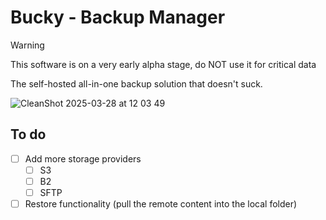 # Bucky - Backup Manager

> [!WARNING]  
> This software is on a very early alpha stage, do NOT use it for critical data

The self-hosted all-in-one backup solution that doesn't suck.

![CleanShot 2025-03-28 at 12 03 49](https://github.com/user-attachments/assets/d9783b12-f09b-4973-83a2-02cb4ae07471)

## To do


- [ ] Add more storage providers
  - [ ] S3
  - [ ] B2
  - [ ] SFTP
- [ ] Restore functionality (pull the remote content into the local folder)
